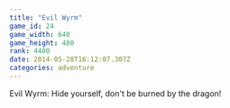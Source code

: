 ```yaml
---
title: "Evil Wyrm"
game_id: 24
game_width: 640
game_height: 480
rank: 4400
date: 2014-05-28T16:12:07.307Z
categories: adventure
---
```

Evil Wyrm: Hide yourself, don't be burned by the dragon!